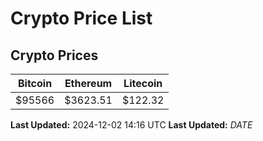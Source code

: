 # Crypto Price List

## Crypto Prices
| Bitcoin | Ethereum | Litecoin |
| ------- | -------- | -------- |
| $95566 | $3623.51 | $122.32 |
**Last Updated:** 2024-12-02 14:16 UTC
**Last Updated:** $DATE$
